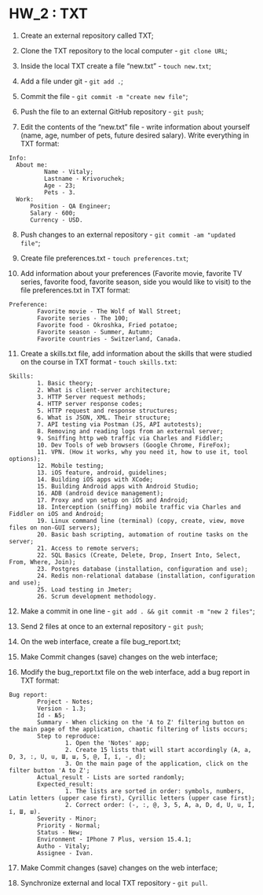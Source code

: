 # HW_2 : TXT

1. Create an external repository called TXT;

2. Clone the TXT repository to the local computer - `git clone URL`;

3. Inside the local TXT create a file “new.txt” - `touch new.txt`;

4. Add a file under git - `git add .`;

5. Commit the file - `git commit -m "create new file"`;

6. Push the file to an external GitHub repository - `git push`;

7. Edit the contents of the “new.txt” file - write information about yourself (name, age, number of pets, future desired salary). Write everything in TXT format:

```
Info:
  About me:
          Name - Vitaly;
          Lastname - Krivoruchek;
          Age - 23;
          Pets - 3.
  Work:
      Position - QA Engineer;
      Salary - 600;
      Currency - USD.	
```

8. Push changes to an external repository - `git commit -am "updated file"`;

9. Create file preferences.txt - `touch preferences.txt`;

10. Add information about your preferences (Favorite movie, favorite TV series, favorite food, favorite season, side you would like to visit) to the file preferences.txt in TXT format:

```
Preference:
        Favorite movie - The Wolf of Wall Street;
        Favorite series - The 100;
        Favorite food - Okroshka, Fried potatoe;
        Favorite season - Summer, Autumn;
        Favorite countries - Switzerland, Canada.
```

11. Create a skills.txt file, add information about the skills that were studied on the course in TXT format - `touch skills.txt`:

```
Skills:
        1. Basic theory;
        2. What is client-server architecture;
        3. HTTP Server request methods;
        4. HTTP server response codes;
        5. HTTP request and response structures;
        6. What is JSON, XML. Their structure;
        7. API testing via Postman (JS, API autotests);
        8. Removing and reading logs from an external server;
        9. Sniffing http web traffic via Charles and Fiddler;
        10. Dev Tools of web browsers (Google Chrome, FireFox);
        11. VPN. (How it works, why you need it, how to use it, tool options);
        12. Mobile testing;
        13. iOS feature, android, guidelines;
        14. Building iOS apps with XCode;
        15. Building Android apps with Android Studio;
        16. ADB (android device management);
        17. Proxy and vpn setup on iOS and Android;
        18. Interception (sniffing) mobile traffic via Charles and Fiddler on iOS and Android;
        19. Linux command line (terminal) (copy, create, view, move files on non-GUI servers);
        20. Basic bash scripting, automation of routine tasks on the server;
        21. Access to remote servers;
        22. SQL Basics (Create, Delete, Drop, Insert Into, Select, From, Where, Join);
        23. Postgres database (installation, configuration and use);
        24. Redis non-relational database (installation, configuration and use);
        25. Load testing in Jmeter;
        26. Scrum development methodology.
```

12. Make a commit in one line - `git add . && git commit -m "new 2 files"`;

13. Send 2 files at once to an external repository - `git push`;

14. On the web interface, create a file bug_report.txt;

15. Make Commit changes (save) changes on the web interface;

16. Modify the bug_report.txt file on the web interface, add a bug report in TXT format:

```
Bug report:
        Project - Notes;
        Version - 1.3;
        Id - №5;
        Summary - When clicking on the 'A to Z' filtering button on the main page of the application, chaotic filtering of lists occurs;
        Step to reproduce:
                1. Open the 'Notes' app;
                2. Create 15 lists that will start accordingly (A, a, D, 3, :, U, u, Ш, ш, 5, @, Ї, ї, -, d);
                3. On the main page of the application, click on the filter button 'A to Z';
        Actual_result - Lists are sorted randomly;
        Expected_result: 
                1. The lists are sorted in order: symbols, numbers, Latin letters (upper case first), Cyrillic letters (upper case first);
                2. Correct order: (-, :, @, 3, 5, А, а, D, d, U, u, Ї, ї, Ш, ш).
        Severity - Minor;
        Priority - Normal;
        Status - New;
        Environment - IPhone 7 Plus, version 15.4.1;
        Autho - Vitaly;
        Assignee - Ivan.
```

17. Make Commit changes (save) changes on the web interface;

18. Synchronize external and local TXT repository - `git pull`.